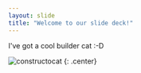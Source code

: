 ```yaml
---
layout: slide
title: "Welcome to our slide deck!"
---
```


I've got a cool builder cat :-D

![constructocat](https://octodex.github.com/images/constructocat2.jpg)
{: .center}
